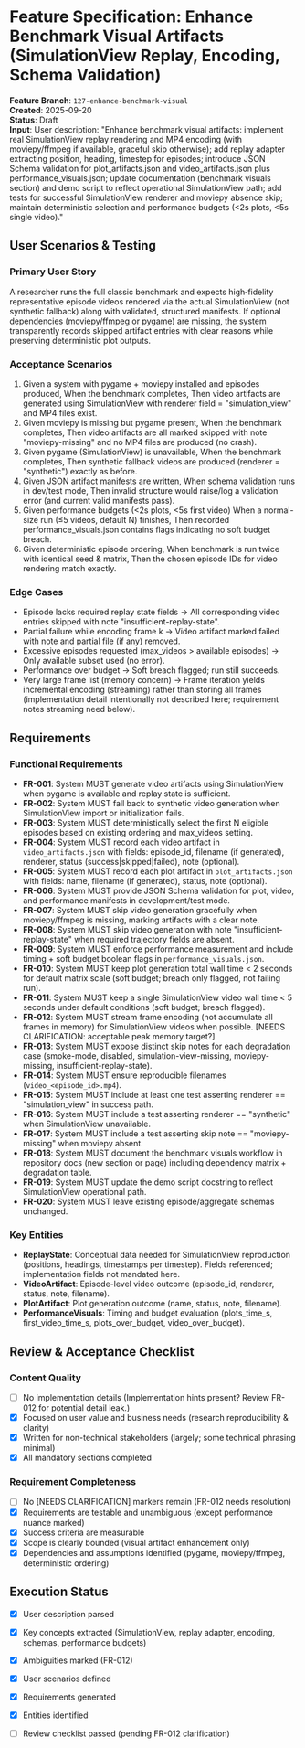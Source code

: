 # Feature Specification: Enhance Benchmark Visual Artifacts (SimulationView Replay, Encoding, Schema Validation)

**Feature Branch**: `127-enhance-benchmark-visual`  
**Created**: 2025-09-20  
**Status**: Draft  
**Input**: User description: "Enhance benchmark visual artifacts: implement real SimulationView replay rendering and MP4 encoding (with moviepy/ffmpeg if available, graceful skip otherwise); add replay adapter extracting position, heading, timestep for episodes; introduce JSON Schema validation for plot_artifacts.json and video_artifacts.json plus performance_visuals.json; update documentation (benchmark visuals section) and demo script to reflect operational SimulationView path; add tests for successful SimulationView renderer and moviepy absence skip; maintain deterministic selection and performance budgets (<2s plots, <5s single video)."

## User Scenarios & Testing

### Primary User Story
A researcher runs the full classic benchmark and expects high‑fidelity representative episode videos rendered via the actual SimulationView (not synthetic fallback) along with validated, structured manifests. If optional dependencies (moviepy/ffmpeg or pygame) are missing, the system transparently records skipped artifact entries with clear reasons while preserving deterministic plot outputs.

### Acceptance Scenarios
1. Given a system with pygame + moviepy installed and episodes produced, When the benchmark completes, Then video artifacts are generated using SimulationView with renderer field = "simulation_view" and MP4 files exist.
2. Given moviepy is missing but pygame present, When the benchmark completes, Then video artifacts are all marked skipped with note "moviepy-missing" and no MP4 files are produced (no crash).
3. Given pygame (SimulationView) is unavailable, When the benchmark completes, Then synthetic fallback videos are produced (renderer = "synthetic") exactly as before.
4. Given JSON artifact manifests are written, When schema validation runs in dev/test mode, Then invalid structure would raise/log a validation error (and current valid manifests pass).
5. Given performance budgets (<2s plots, <5s first video) When a normal-size run (≤5 videos, default N) finishes, Then recorded performance_visuals.json contains flags indicating no soft budget breach.
6. Given deterministic episode ordering, When benchmark is run twice with identical seed & matrix, Then the chosen episode IDs for video rendering match exactly.

### Edge Cases
- Episode lacks required replay state fields → All corresponding video entries skipped with note "insufficient-replay-state".
- Partial failure while encoding frame k → Video artifact marked failed with note and partial file (if any) removed.
- Excessive episodes requested (max_videos > available episodes) → Only available subset used (no error).
- Performance over budget → Soft breach flagged; run still succeeds.
- Very large frame list (memory concern) → Frame iteration yields incremental encoding (streaming) rather than storing all frames (implementation detail intentionally not described here; requirement notes streaming need below).

## Requirements

### Functional Requirements
- **FR-001**: System MUST generate video artifacts using SimulationView when pygame is available and replay state is sufficient.
- **FR-002**: System MUST fall back to synthetic video generation when SimulationView import or initialization fails.
- **FR-003**: System MUST deterministically select the first N eligible episodes based on existing ordering and max_videos setting.
- **FR-004**: System MUST record each video artifact in `video_artifacts.json` with fields: episode_id, filename (if generated), renderer, status (success|skipped|failed), note (optional).
- **FR-005**: System MUST record each plot artifact in `plot_artifacts.json` with fields: name, filename (if generated), status, note (optional).
- **FR-006**: System MUST provide JSON Schema validation for plot, video, and performance manifests in development/test mode.
- **FR-007**: System MUST skip video generation gracefully when moviepy/ffmpeg is missing, marking artifacts with a clear note.
- **FR-008**: System MUST skip video generation with note "insufficient-replay-state" when required trajectory fields are absent.
- **FR-009**: System MUST enforce performance measurement and include timing + soft budget boolean flags in `performance_visuals.json`.
- **FR-010**: System MUST keep plot generation total wall time < 2 seconds for default matrix scale (soft budget; breach only flagged, not failing run).
- **FR-011**: System MUST keep a single SimulationView video wall time < 5 seconds under default conditions (soft budget; breach flagged).
- **FR-012**: System MUST stream frame encoding (not accumulate all frames in memory) for SimulationView videos when possible. [NEEDS CLARIFICATION: acceptable peak memory target?]
- **FR-013**: System MUST expose distinct skip notes for each degradation case (smoke-mode, disabled, simulation-view-missing, moviepy-missing, insufficient-replay-state).
- **FR-014**: System MUST ensure reproducible filenames (`video_<episode_id>.mp4`).
- **FR-015**: System MUST include at least one test asserting renderer == "simulation_view" in success path.
- **FR-016**: System MUST include a test asserting renderer == "synthetic" when SimulationView unavailable.
- **FR-017**: System MUST include a test asserting skip note == "moviepy-missing" when moviepy absent.
- **FR-018**: System MUST document the benchmark visuals workflow in repository docs (new section or page) including dependency matrix + degradation table.
- **FR-019**: System MUST update the demo script docstring to reflect SimulationView operational path.
- **FR-020**: System MUST leave existing episode/aggregate schemas unchanged.

### Key Entities
- **ReplayState**: Conceptual data needed for SimulationView reproduction (positions, headings, timestamps per timestep). Fields referenced; implementation fields not mandated here.
- **VideoArtifact**: Episode-level video outcome (episode_id, renderer, status, note, filename).
- **PlotArtifact**: Plot generation outcome (name, status, note, filename).
- **PerformanceVisuals**: Timing and budget evaluation (plots_time_s, first_video_time_s, plots_over_budget, video_over_budget).

## Review & Acceptance Checklist

### Content Quality
- [ ] No implementation details (Implementation hints present? Review FR-012 for potential detail leak.)
- [x] Focused on user value and business needs (research reproducibility & clarity)
- [x] Written for non-technical stakeholders (largely; some technical phrasing minimal)
- [x] All mandatory sections completed

### Requirement Completeness
- [ ] No [NEEDS CLARIFICATION] markers remain (FR-012 needs resolution)
- [x] Requirements are testable and unambiguous (except performance nuance marked)
- [x] Success criteria are measurable
- [x] Scope is clearly bounded (visual artifact enhancement only)
- [x] Dependencies and assumptions identified (pygame, moviepy/ffmpeg, deterministic ordering)

## Execution Status
- [x] User description parsed
- [x] Key concepts extracted (SimulationView, replay adapter, encoding, schemas, performance budgets)
- [x] Ambiguities marked (FR-012)
- [x] User scenarios defined
- [x] Requirements generated
- [x] Entities identified
- [ ] Review checklist passed (pending FR-012 clarification)

